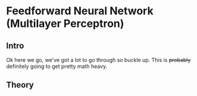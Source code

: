 # Feedforward Neural Network (Multilayer Perceptron)

## Intro

Ok here we go, we've got a lot to go through so buckle up. This is ~~probably~~ definitely going to get pretty math heavy.

## Theory
